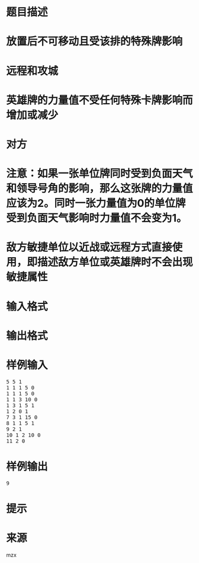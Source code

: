 

# 题目描述



# 放置后不可移动且受该排的特殊牌影响



# 远程和攻城



# 英雄牌的力量值不受任何特殊卡牌影响而增加或减少



# 对方



# 注意：如果一张单位牌同时受到负面天气和领导号角的影响，那么这张牌的力量值应该为2。同时一张力量值为0的单位牌受到负面天气影响时力量值不会变为1。



# 敌方敏捷单位以近战或远程方式直接使用，即描述敌方单位或英雄牌时不会出现敏捷属性



# 输入格式



# 输出格式



# 样例输入


<pre>5 5 1
1 1 1 5 0
1 1 1 5 0
1 1 3 10 0
1 3 1 5 1
1 2 0 1
7 3 1 15 0
8 1 1 5 1
9 2 1
10 1 2 10 0
11 2 0
</pre>

# 样例输出


<pre>9
</pre>

# 提示



# 来源


<p>
mzx
</p>
